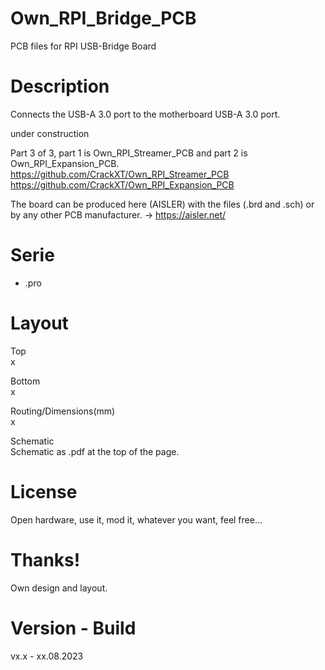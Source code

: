 # Own_RPI_Bridge_PCB

PCB files for RPI USB-Bridge Board

# Description

Connects the USB-A 3.0 port to the motherboard USB-A 3.0 port.

under construction

Part 3 of 3, part 1 is Own_RPI_Streamer_PCB and part 2 is Own_RPI_Expansion_PCB.<br>
https://github.com/CrackXT/Own_RPI_Streamer_PCB<br>
https://github.com/CrackXT/Own_RPI_Expansion_PCB<br>

The board can be produced here (AISLER) with the files (.brd and .sch) or by any other PCB manufacturer. -> https://aisler.net/

# Serie

- .pro

# Layout

Top<br>
x

Bottom<br>
x

Routing/Dimensions(mm)<br>
x

Schematic<br>
Schematic as .pdf at the top of the page.

# License

Open hardware, use it, mod it, whatever you want, feel free...

# Thanks!

Own design and layout.

# Version - Build

vx.x - xx.08.2023
